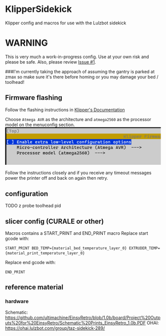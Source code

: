 # KlipperSidekick
Klipper config and macros for use with the Lulzbot sidekick

# WARNING
This is very much a work-in-progress config. Use at your own risk and please be safe.
Also, please review [Issue #1](https://github.com/mcmillanje/klipperSidekick/issues/1).

###I'm currently taking the approach of assuming the gantry is parked at zmax so make sure it's there before homing or you may damage your bed / toolhead!

## Firmware flashing
Follow the flashing instructions in [Klipper's Documentation](https://www.klipper3d.org/Installation.html)

Choose `Atmega AVR` as the architecture and `atmega2560` as the processor model on the menuconfig section.
![alt text](images/readme/01-menuconfig.png)

Follow the instructions closely and if you receive any timeout messages power the printer off and back on again then retry.

## configuration

TODO
z probe
toolhead
pid

## slicer config (CURALE or other)
Macros contains a START_PRINT and END_PRINT macro
Replace start gcode with:
```
START_PRINT BED_TEMP={material_bed_temperature_layer_0} EXTRUDER_TEMP={material_print_temperature_layer_0}
```
Replace end gcode with:
```
END_PRINT
```


## reference material
### hardware
Schematic: https://github.com/ultimachine/EinsyRetro/blob/1.0b/board/Project%20Outputs%20for%20EinsyRetro/Schematic%20Prints_EinsyRetro_1.0b.PDF
OHAI: https://ohai.lulzbot.com/group/taz-sidekick-289/
